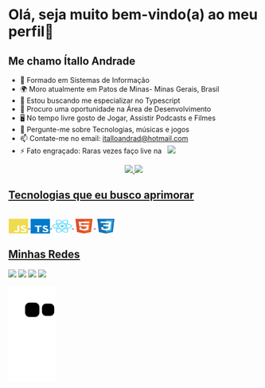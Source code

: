 # Olá, seja muito bem-vindo(a) ao meu perfil👋
## Me chamo Ítallo Andrade

- 🔭 Formado em Sistemas de Informação
- 🌍 Moro atualmente em Patos de Minas- Minas Gerais, Brasil
- 🌱 Estou buscando me especializar no Typescript
- 👯 Procuro uma oportunidade na Área de Desenvolvimento
- 🖥️ No tempo livre gosto de Jogar, Assistir Podcasts e Filmes 
- 💬 Pergunte-me sobre Tecnologias, músicas e jogos
- 📫 Contate-me no email: italloandrad@hotmail.com
- ⚡ Fato engraçado: Raras vezes faço live na    <a href="https://www.twitch.tv/flowve"><img src="https://img.shields.io/badge/Twitch-9146FF?style=for-the-badge&logo=twitch&logoColor=white"></a>

<div align="center">
  <a href="https://github.com/italloandrad">
  <img height="180em" src="https://github-readme-stats.vercel.app/api?username=italloandrad&show_icons=true&theme=dark&include_all_commits=true&count_private=true"/>
  <img height="180em" src="https://github-readme-stats.vercel.app/api/top-langs/?username=italloandrad&layout=compact&langs_count=7&theme=dark"/>
</div>

## Tecnologias que eu busco aprimorar
  <div style="display: inline_block"><br>
  <img align="center" alt="Itallo-Js" height="30" width="40" src="https://raw.githubusercontent.com/devicons/devicon/master/icons/javascript/javascript-plain.svg">
  <img align="center" alt="Itallo-Ts" height="30" width="40" src="https://raw.githubusercontent.com/devicons/devicon/master/icons/typescript/typescript-plain.svg">
  <img align="center" alt="Itallo-React" height="30" width="40" src="https://raw.githubusercontent.com/devicons/devicon/master/icons/react/react-original.svg">
  <img align="center" alt="Itallo-HTML" height="30" width="40" src="https://raw.githubusercontent.com/devicons/devicon/master/icons/html5/html5-original.svg">
  <img align="center" alt="Itallo-CSS" height="30" width="40" src="https://raw.githubusercontent.com/devicons/devicon/master/icons/css3/css3-original.svg">
    
## Minhas Redes   
  <div> 
  <a href="https://www.youtube.com/channel/UCe4aMDc06_6jx_7mFqMwg5Q" target="_blank"><img src="https://img.shields.io/badge/YouTube-FF0000?style=for-the-badge&logo=youtube&logoColor=white" target="_blank"></a>
  <a href="https://www.instagram.com/italloandrad"><img src="https://img.shields.io/badge/-Instagram-%23E4405F?style=for-the-badge&logo=instagram&logoColor=white" target="_blank"></a> 
  <a href = "mailto:italloandrad@hotmail.com"><img src="https://img.shields.io/badge/Microsoft_Outlook-0078D4?style=for-the-badge&logo=microsoft-outlook&logoColor=white" target="_blank"></a>
  <a href="https://www.linkedin.com/in/italloandrade/" target="_blank"><img src="https://img.shields.io/badge/-LinkedIn-%230077B5?style=for-the-badge&logo=linkedin&logoColor=white" target="_blank"></a> 
   
  ![Snake animation](https://github.com/Mateus-Batista12/Mateus-Batista12/blob/output/github-contribution-grid-snake.svg)
 
</div><br/>
<div>
